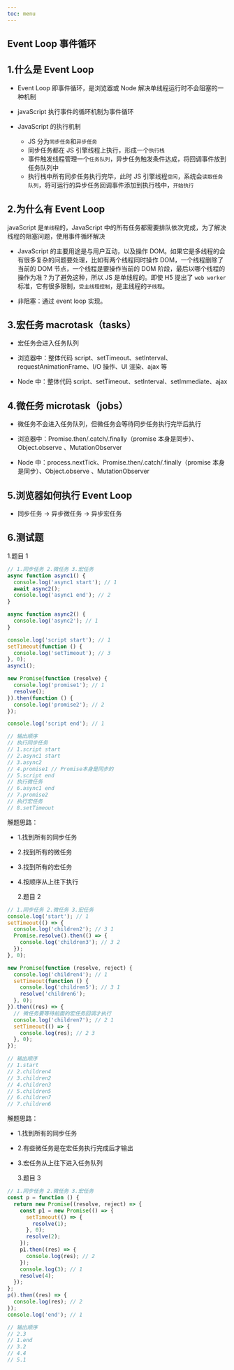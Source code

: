 ```yaml
---
toc: menu
---
```


## Event Loop 事件循环

## 1.什么是 Event Loop

- Event Loop 即事件循环，是浏览器或 Node 解决单线程运行时不会阻塞的一种机制

- javaScript 执行事件的循环机制为事件循环

- JavaScript 的执行机制

  - JS 分为`同步任务`和`异步任务`
  - 同步任务都在 JS 引擎线程上执行，形成一个`执行栈`
  - 事件触发线程管理一个`任务队列`，异步任务触发条件达成，将回调事件放到任务队列中
  - 执行栈中所有同步任务执行完毕，此时 JS 引擎线程`空闲`，系统会`读取任务队列`，将可运行的异步任务回调事件添加到执行栈中，`开始执行`

## 2.为什么有 Event Loop

javaScript 是`单线程`的，JavaScript 中的所有任务都需要排队依次完成，为了解决线程的阻塞问题，使用事件循环解决

- JavaScript 的主要用途是与用户互动，以及操作 DOM。如果它是多线程的会有很多复杂的问题要处理，比如有两个线程同时操作 DOM，一个线程删除了当前的 DOM 节点，一个线程是要操作当前的 DOM 阶段，最后以哪个线程的操作为准？为了避免这种，所以 JS 是单线程的。即使 H5 提出了 `web worker` 标准，它有很多限制，`受主线程控制`，是主线程的`子线程`。

- 非阻塞：通过 event loop 实现。

## 3.宏任务 macrotask（tasks）

- 宏任务会进入任务队列

- 浏览器中：整体代码 script、setTimeout、setInterval、requestAnimationFrame、I/O 操作、UI 渲染、ajax 等

- Node 中：整体代码 script、setTimeout、setInterval、setImmediate、ajax

## 4.微任务 microtask（jobs）

- 微任务不会进入任务队列，但微任务会等待同步任务执行完毕后执行

- 浏览器中：Promise.then/.catch/.finally（promise 本身是同步）、Object.observe 、MutationObserver

- Node 中：process.nextTick、Promise.then/.catch/.finally（promise 本身是同步）、Object.observe 、MutationObserver

## 5.浏览器如何执行 Event Loop

- 同步任务 -> 异步微任务 -> 异步宏任务

## 6.测试题

1.题目 1

```js
// 1.同步任务 2.微任务 3.宏任务
async function async1() {
  console.log('async1 start'); // 1
  await async2();
  console.log('async1 end'); // 2
}

async function async2() {
  console.log('async2'); // 1
}

console.log('script start'); // 1
setTimeout(function () {
  console.log('setTimeout'); // 3
}, 0);
async1();

new Promise(function (resolve) {
  console.log('promise1'); // 1
  resolve();
}).then(function () {
  console.log('promise2'); // 2
});

console.log('script end'); // 1

// 输出顺序
// 执行同步任务
// 1.script start
// 2.async1 start
// 3.async2
// 4.promise1 // Promise本身是同步的
// 5.script end
// 执行微任务
// 6.async1 end
// 7.promise2
// 执行宏任务
// 8.setTimeout
```

解题思路：

- 1.找到所有的同步任务

- 2.找到所有的微任务

- 3.找到所有的宏任务

- 4.按顺序从上往下执行

  2.题目 2

```js
// 1.同步任务 2.微任务 3.宏任务
console.log('start'); // 1
setTimeout(() => {
  console.log('children2'); // 3 1
  Promise.resolve().then(() => {
    console.log('children3'); // 3 2
  });
}, 0);

new Promise(function (resolve, reject) {
  console.log('children4'); // 1
  setTimeout(function () {
    console.log('children5'); // 3 1
    resolve('children6');
  }, 0);
}).then((res) => {
  // 微任务要等待前面的宏任务回调才执行
  console.log('children7'); // 2 1
  setTimeout(() => {
    console.log(res); // 2 3
  }, 0);
});

// 输出顺序
// 1.start
// 2.children4
// 3.children2
// 4.children3
// 5.children5
// 6.children7
// 7.children6
```

解题思路：

- 1.找到所有的同步任务

- 2.有些微任务是在宏任务执行完成后才输出

- 3.宏任务从上往下进入任务队列

  3.题目 3

```js
// 1.同步任务 2.微任务 3.宏任务
const p = function () {
  return new Promise((resolve, reject) => {
    const p1 = new Promise(() => {
      setTimeout(() => {
        resolve(1);
      }, 0);
      resolve(2);
    });
    p1.then((res) => {
      console.log(res); // 2
    });
    console.log(3); // 1
    resolve(4);
  });
};
p().then((res) => {
  console.log(res); // 2
});
console.log('end'); // 1

// 输出顺序
// 2.3
// 1.end
// 3.2
// 4.4
// 5.1
```
